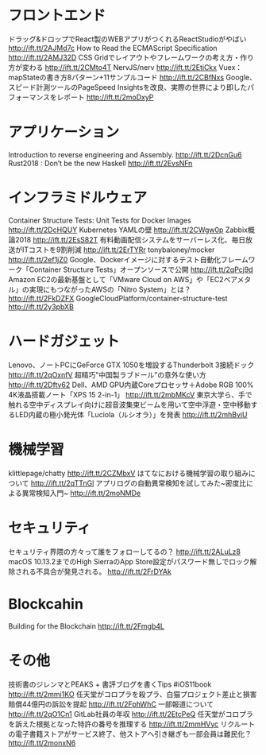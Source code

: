 # フロントエンド
ドラッグ&ドロップでReact製のWEBアプリがつくれるReactStudioがやばい http://ift.tt/2AJMd7c
How to Read the ECMAScript Specification http://ift.tt/2AMJ32D
CSS Gridでレイアウトやフレームワークの考え方・作り方が変わる http://ift.tt/2CMto4T
NervJS/nerv http://ift.tt/2EtiCkx
Vuex：mapStateの書き方8パターン+11サンプルコード http://ift.tt/2CBfNxs
Google、スピード計測ツールのPageSpeed Insightsを改良、実際の世界により即したパフォーマンスをレポート http://ift.tt/2moDxyP

# アプリケーション
Introduction to reverse engineering and Assembly. http://ift.tt/2DcnGu6
Rust2018 : Don’t be the new Haskell http://ift.tt/2EvsNFn

# インフラミドルウェア
Container Structure Tests: Unit Tests for Docker Images http://ift.tt/2DcHQUY
Kubernetes YAMLの壁 http://ift.tt/2CWgw0p
Zabbix概論2018 http://ift.tt/2EsS82T
有料動画配信システムをサーバーレス化、毎日放送がITコストを9割削減 http://ift.tt/2ErTYRr
tonybaloney/mocker http://ift.tt/2ef1jZ0
Google、Dockerイメージに対するテスト自動化フレームワーク「Container Structure Tests」オープンソースで公開 http://ift.tt/2qPcj9d
Amazon EC2の最新基盤として「VMware Cloud on AWS」や「EC2ベアメタル」の実現にもつながったAWSの「Nitro System」とは？ http://ift.tt/2FkDZFX
GoogleCloudPlatform/container-structure-test http://ift.tt/2y3pbXB

# ハードガジェット
Lenovo、ノートPCにGeForce GTX 1050を増設するThunderbolt 3接続ドック http://ift.tt/2qOxnfV
超精巧"中国製ラブドール"の意外な使い方 http://ift.tt/2Dfty62
Dell、AMD GPU内蔵Coreプロセッサ＋Adobe RGB 100% 4K液晶搭載ノート「XPS 15 2-in-1」 http://ift.tt/2mbMKcV
東京大学ら、手で触れる空中ディスプレイ向けに超音波集束ビームを用いて空中浮遊・空中移動するLED内蔵の極小発光体「Luciola（ルシオラ）」を発表 http://ift.tt/2mhBvjU

# 機械学習
klittlepage/chatty http://ift.tt/2CZMbxV
はてなにおける機械学習の取り組みについて http://ift.tt/2qTTnGl
アプリログの自動異常検知を試してみた~密度比による異常検知入門~ http://ift.tt/2moNMDe

# セキュリティ
セキュリティ界隈の方々って誰をフォローしてるの？ http://ift.tt/2ALuLz8
macOS 10.13.2までのHigh SierraのApp Store設定がパスワード無しでロック解除される不具合が発見される。 http://ift.tt/2FrDYAk

# Blockcahin
Building for the Blockchain http://ift.tt/2Fmgb4L

# その他
技術書のジレンマとPEAKS + 書評ブログを書くTips #iOS11book http://ift.tt/2mmi1KO
任天堂がコロプラを殺プラ、白猫プロジェクト差止と損害賠償44億円の訴訟を提起 http://ift.tt/2FphWhC
一部報道について http://ift.tt/2qO1Cn1
GitLab社員の年収 http://ift.tt/2EtcPeQ
任天堂がコロプラを訴えた根拠となった特許の番号を推理する http://ift.tt/2mmHVyc
リクルートの電子書籍ストアがサービス終了、他ストアへ引き継ぎも一部会員は難民化？ http://ift.tt/2monxN6